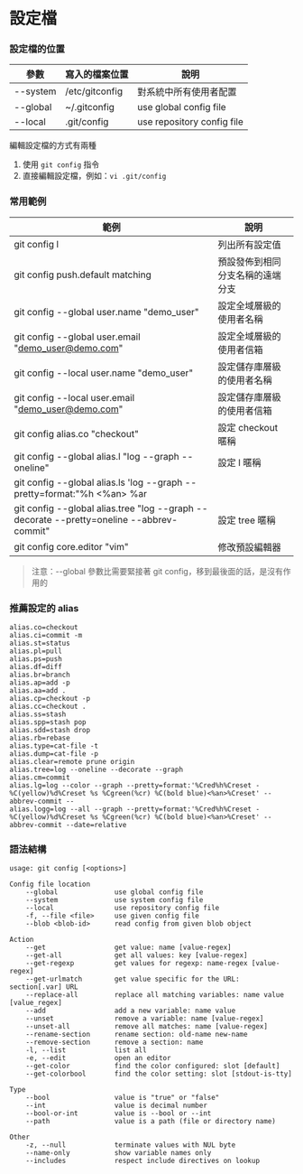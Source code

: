 # 設定檔

### 設定檔的位置

參數      | 寫入的檔案位置   | 說明
-------- | -------------- | -----------------------
--system | /etc/gitconfig | 對系統中所有使用者配置
--global | ~/.gitconfig   | use global config file
--local  | .git/config    | use repository config file

編輯設定檔的方式有兩種

1. 使用 `git config` 指令
1. 直接編輯設定檔，例如：`vi .git/config`


### 常用範例

| 範例                                                          | 說明               |
|-------------------------------------------------------------|------------------|
| git config l                                         | 列出所有設定值          |
| git config push.default matching                     | 預設發佈到相同分支名稱的遠端分支 |
| git config --global user.name "demo_user"            | 設定全域層級的使用者名稱 |
| git config --global user.email "demo_user@demo.com"  | 設定全域層級的使用者信箱 |
| git config --local user.name "demo_user"             | 設定儲存庫層級的使用者名稱     |
| git config --local user.email "demo_user@demo.com"   | 設定儲存庫層級的使用者信箱     |
| git config alias.co "checkout"                       | 設定 checkout 暱稱   |
| git config --global alias.l "log --graph --oneline"  | 設定 l 暱稱          |
| git config --global alias.ls 'log --graph --pretty=format:"%h <%an> %ar || %s"'          | 設定 ls 暱稱   |
| git config --global alias.tree "log --graph --decorate --pretty=oneline --abbrev-commit" | 設定 tree 暱稱 |
| git config core.editor "vim"                         | 修改預設編輯器        |

> 注意：--global 參數比需要緊接著 git config，移到最後面的話，是沒有作用的

### 推薦設定的 alias

```
alias.co=checkout
alias.ci=commit -m
alias.st=status
alias.pl=pull
alias.ps=push
alias.df=diff
alias.br=branch
alias.ap=add -p
alias.aa=add .
alias.cp=checkout -p
alias.cc=checkout .
alias.ss=stash
alias.spp=stash pop
alias.sdd=stash drop
alias.rb=rebase
alias.type=cat-file -t
alias.dump=cat-file -p
alias.clear=remote prune origin
alias.tree=log --oneline --decorate --graph
alias.cm=commit
alias.lg=log --color --graph --pretty=format:'%Cred%h%Creset -%C(yellow)%d%Creset %s %Cgreen(%cr) %C(bold blue)<%an>%Creset' --abbrev-commit --
alias.logg=log --all --graph --pretty=format:'%Cred%h%Creset -%C(yellow)%d%Creset %s %Cgreen(%cr) %C(bold blue)<%an>%Creset' --abbrev-commit --date=relative
```

### 語法結構

```
usage: git config [<options>]

Config file location
    --global              use global config file
    --system              use system config file
    --local               use repository config file
    -f, --file <file>     use given config file
    --blob <blob-id>      read config from given blob object

Action
    --get                 get value: name [value-regex]
    --get-all             get all values: key [value-regex]
    --get-regexp          get values for regexp: name-regex [value-regex]
    --get-urlmatch        get value specific for the URL: section[.var] URL
    --replace-all         replace all matching variables: name value [value_regex]
    --add                 add a new variable: name value
    --unset               remove a variable: name [value-regex]
    --unset-all           remove all matches: name [value-regex]
    --rename-section      rename section: old-name new-name
    --remove-section      remove a section: name
    -l, --list            list all
    -e, --edit            open an editor
    --get-color           find the color configured: slot [default]
    --get-colorbool       find the color setting: slot [stdout-is-tty]

Type
    --bool                value is "true" or "false"
    --int                 value is decimal number
    --bool-or-int         value is --bool or --int
    --path                value is a path (file or directory name)

Other
    -z, --null            terminate values with NUL byte
    --name-only           show variable names only
    --includes            respect include directives on lookup
```
